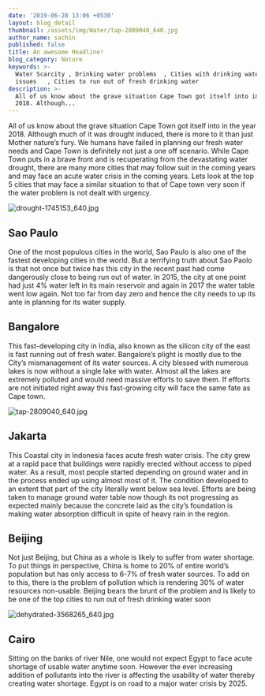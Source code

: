 ```yaml
---
date: '2019-06-28 13:06 +0530'
layout: blog_detail
thumbnail: /assets/img/Water/tap-2809040_640.jpg
author_name: sachin
published: false
title: An awesome Headline!
blog_category: Nature
keywords: >-
  Water Scarcity , Drinking water problems  , Cities with drinking water
  issues   , Cities to run out of fresh drinking water
description: >-
  All of us know about the grave situation Cape Town got itself into in the year
  2018. Although...
---
```


All of us know about the grave situation Cape Town got itself into in the year 2018. Although much of it was drought induced, there is more to it than just Mother nature’s fury. We humans have failed in planning our fresh water needs and Cape Town is definitely not just a one off scenario. While Cape Town puts in a brave front and is recuperating from the devastating water drought, there are many more cities that may follow suit in the coming years and may face an acute water crisis in the coming years. Lets look at the top 5 cities that may face a similar situation to that of Cape town very soon if the water problem is not dealt with urgency.

![drought-1745153_640.jpg]({{site.baseurl}}/assets/img/Water/drought-1745153_640.jpg)


## Sao Paulo
One of the most populous cities in the world, Sao Paulo is also one of the fastest developing cities in the world. But a terrifying truth about Sao Paolo is that not once but twice has this city in the recent past had come dangerously close to being run out of water. In 2015, the city at one point had just 4% water left in its main reservoir and again in 2017 the water table went low again. Not too far from day zero and hence the city needs to up its ante in planning for its water supply.

## Bangalore
This fast-developing city in India, also known as the silicon city of the east is fast running out of fresh water. Bangalore’s plight is mostly due to the City’s mismanagement of its water sources. A city blessed with numerous lakes is now without a single lake with water. Almost all the lakes are extremely polluted and would need massive efforts to save them. If efforts are not initiated right away this fast-growing city will face the same fate as Cape town.

![tap-2809040_640.jpg]({{site.baseurl}}/assets/img/Water/tap-2809040_640.jpg)

## Jakarta
This Coastal city in Indonesia faces acute fresh water crisis. The city grew at a rapid pace that buildings were rapidly erected without access to piped water. As a result, most people started depending on ground water and in the process ended up using almost most of it. The condition developed to an extent that part of the city literally went below sea level. Efforts are being taken to manage ground water table now though its not progressing as expected mainly because the concrete laid as the city’s foundation is making water absorption difficult in spite of heavy rain in the region.

## Beijing
Not just Beijing, but China as a whole is likely to suffer from water shortage. To put things in perspective, China is home to 20% of entire world’s population but has only access to 6-7% of fresh water sources. To add on to this, there is the problem of pollution which is rendering 30% of water resources non-usable. Beijing bears the brunt of the problem and is likely to be one of the top cities to run out of fresh drinking water soon

![dehydrated-3568265_640.jpg]({{site.baseurl}}/assets/img/Water/dehydrated-3568265_640.jpg)

## Cairo
Sitting on the banks of river Nile, one would not expect Egypt to face acute shortage of usable water anytime soon. However the ever increasing addition of pollutants into the river is affecting the usability of water thereby creating water shortage. Egypt is on road to a major water crisis by 2025.
